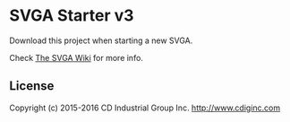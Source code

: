 # SVGA Starter v3
Download this project when starting a new SVGA.

Check [The SVGA Wiki](https://github.com/cdig/svga/wiki) for more info.

## License
Copyright (c) 2015-2016 CD Industrial Group Inc. http://www.cdiginc.com
